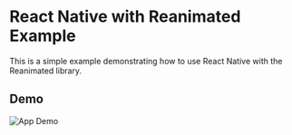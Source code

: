 # React Native with Reanimated Example

This is a simple example demonstrating how to use React Native with the Reanimated library.

## Demo

![App Demo](./assets/demo.gif)
